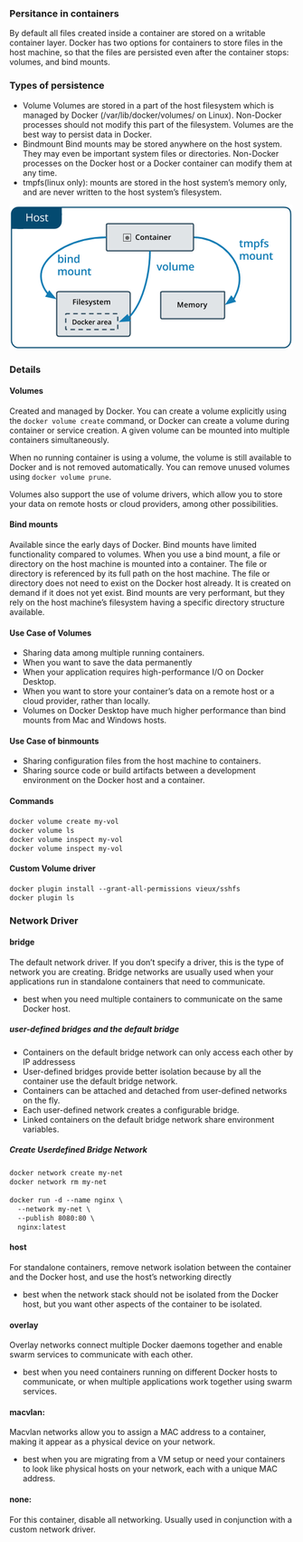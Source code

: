 ### Persitance in containers
By default all files created inside a container are stored on a writable container layer. Docker has two options for containers to store files in the host machine, so that the files are persisted even after the container stops: volumes, and bind mounts.

### Types of persistence
- Volume
    Volumes are stored in a part of the host filesystem which is managed by Docker (/var/lib/docker/volumes/ on Linux). Non-Docker processes should not modify this part of the filesystem. Volumes are the best way to persist data in Docker.
- Bindmount
    Bind mounts may be stored anywhere on the host system. They may even be important system files or directories. Non-Docker processes on the Docker host or a Docker container can modify them at any time.
- tmpfs(linux only): mounts are stored in the host system’s memory only, and are never written to the host system’s filesystem.

![persitance-storage](types-of-mounts.png)


### Details
#### Volumes
Created and managed by Docker. You can create a volume explicitly using the `docker volume create` command, or Docker can create a volume during container or service creation. A given volume can be mounted into multiple containers simultaneously. 

When no running container is using a volume, the volume is still available to Docker and is not removed automatically. You can remove unused volumes using `docker volume prune`. 

Volumes also support the use of volume drivers, which allow you to store your data on remote hosts or cloud providers, among other possibilities.

#### Bind mounts

Available since the early days of Docker. Bind mounts have limited functionality compared to volumes. When you use a bind mount, a file or directory on the host machine is mounted into a container. The file or directory is referenced by its full path on the host machine. The file or directory does not need to exist on the Docker host already. It is created on demand if it does not yet exist. Bind mounts are very performant, but they rely on the host machine’s filesystem having a specific directory structure available. 


#### Use Case of Volumes
- Sharing data among multiple running containers.
- When you want to save the data permanently
- When your application requires high-performance I/O on Docker Desktop.
- When you want to store your container’s data on a remote host or a cloud provider, rather than locally.
- Volumes on Docker Desktop have much higher performance than bind mounts from Mac and Windows hosts.
#### Use Case of binmounts
- Sharing configuration files from the host machine to containers.
- Sharing source code or build artifacts between a development environment on the Docker host and a container.

#### Commands
```shell
docker volume create my-vol
docker volume ls
docker volume inspect my-vol
docker volume inspect my-vol
```

#### Custom Volume driver
```shell
docker plugin install --grant-all-permissions vieux/sshfs
docker plugin ls
```


### Network Driver
#### bridge
The default network driver. If you don’t specify a driver, this is the type of network you are creating. Bridge networks are usually used when your applications run in standalone containers that need to communicate. 

- best when you need multiple containers to communicate on the same Docker host.

##### user-defined bridges and the default bridge
- Containers on the default bridge network can only access each other by IP addressess
- User-defined bridges provide better isolation because by all the container use the default bridge network.
- Containers can be attached and detached from user-defined networks on the fly.
- Each user-defined network creates a configurable bridge.
- Linked containers on the default bridge network share environment variables.

##### Create Userdefined Bridge Network
```shell
docker network create my-net
docker network rm my-net

docker run -d --name nginx \
  --network my-net \
  --publish 8080:80 \
  nginx:latest
```

#### host
For standalone containers, remove network isolation between the container and the Docker host, and use the host’s networking directly

-  best when the network stack should not be isolated from the Docker host, but you want other aspects of the container to be isolated.


#### overlay
Overlay networks connect multiple Docker daemons together and enable swarm services to communicate with each other.

- best when you need containers running on different Docker hosts to communicate, or when multiple applications work together using swarm services.

#### macvlan: 
Macvlan networks allow you to assign a MAC address to a container, making it appear as a physical device on your network.

- best when you are migrating from a VM setup or need your containers to look like physical hosts on your network, each with a unique MAC address.

#### none: 
For this container, disable all networking. Usually used in conjunction with a custom network driver.

